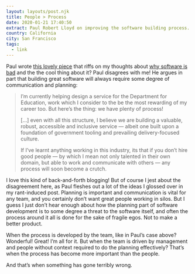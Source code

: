 ```yaml
---
layout: layouts/post.njk
title: People > Process
date: 2020-01-21 17:40:50
extract: Paul Robert Lloyd on improving the software building process.
country: California
city: San Francisco
tags:
  - link
---
```


Paul wrote [this lovely piece](https://paulrobertlloyd.com/2020/01/people_process) that riffs on my thoughts about [why software is bad](https://www.robinrendle.com/notes/why-software-is-slow-and-shitty) and the the cool thing about it? Paul disagrees with me! He argues in part that building great software will always require some degree of communication and planning:

> I’m currently helping design a service for the Department for Education, work which I consider to the be the most rewarding of my career too. But here’s the thing: we have plenty of process!
>
> [...] even with all this structure, I believe we are building a valuable, robust, accessible and inclusive service — albeit one built upon a foundation of government tooling and prevailing delivery-focused culture.
>
> If I’ve learnt anything working in this industry, its that if you don’t hire good people — by which I mean not only talented in their own domain, but able to work and communicate with others — any process will soon become a crutch.

I love this kind of back-and-forth blogging! But of course I jest about the disagreement here, as Paul fleshes out a lot of the ideas I glossed over in my rant-induced post. Planning is important and communication is vital for any team, and you certainly don’t want great people working in silos. But I guess I just don’t hear enough about how the planning part of software development is to some degree a threat to the software itself, and often the process around it all is done for the sake of fragile egos. Not to make a better product.

When the process is developed by the team, like in Paul’s case above? Wonderful! Great! I’m all for it. But when the team is driven by management and people without context required to do the planning effectively? That’s when the process has become more important than the people.

And that’s when something has gone terribly wrong.
